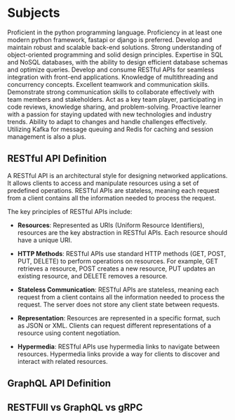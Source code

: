# Subjects

Proficient in the python programming language.
Proficiency in at least one modern python framework, fastapi or django is preferred.
Develop and maintain robust and scalable back-end solutions.
Strong understanding of object-oriented programming and solid design principles.
Expertise in SQL and NoSQL databases, with the ability to design efficient database schemas and optimize queries.
Develop and consume RESTful APIs for seamless integration with front-end applications.
Knowledge of multithreading and concurrency concepts.
Excellent teamwork and communication skills. Demonstrate strong communication skills to collaborate effectively with team members and stakeholders.
Act as a key team player, participating in code reviews, knowledge sharing, and problem-solving.
Proactive learner with a passion for staying updated with new technologies and industry trends.
Ability to adapt to changes and handle challenges effectively.
Utilizing Kafka for message queuing and Redis for caching and session management is also a plus.

## RESTful API Definition

A RESTful API is an architectural style for designing networked applications. It allows clients to access and manipulate resources using a set of predefined operations. RESTful APIs are stateless, meaning each request from a client contains all the information needed to process the request.

The key principles of RESTful APIs include:

- **Resources**: Represented as URIs (Uniform Resource Identifiers), resources are the key abstraction in RESTful APIs. Each resource should have a unique URI.

- **HTTP Methods**: RESTful APIs use standard HTTP methods (GET, POST, PUT, DELETE) to perform operations on resources. For example, GET retrieves a resource, POST creates a new resource, PUT updates an existing resource, and DELETE removes a resource.

- **Stateless Communication**: RESTful APIs are stateless, meaning each request from a client contains all the information needed to process the request. The server does not store any client state between requests.

- **Representation**: Resources are represented in a specific format, such as JSON or XML. Clients can request different representations of a resource using content negotiation.

- **Hypermedia**: RESTful APIs use hypermedia links to navigate between resources. Hypermedia links provide a way for clients to discover and interact with related resources.

## GraphQL API Definition

## RESTFUll vs GraphQL vs gRPC
